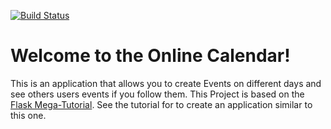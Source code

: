[![Build Status](https://dev.azure.com/BS14-Projects/Online_Calendar/_apis/build/status/LolerHero.Online_Calendar?branchName=master)](https://dev.azure.com/BS14-Projects/Online_Calendar/_build/latest?definitionId=1&branchName=master)

# Welcome to the Online Calendar!

This is an application that allows you to create Events on different days and see others users events if you follow them.
This Project is based on the [Flask Mega-Tutorial](https://blog.miguelgrinberg.com/post/the-flask-mega-tutorial-part-i-hello-world). See the tutorial for to create an application similar to this one.
